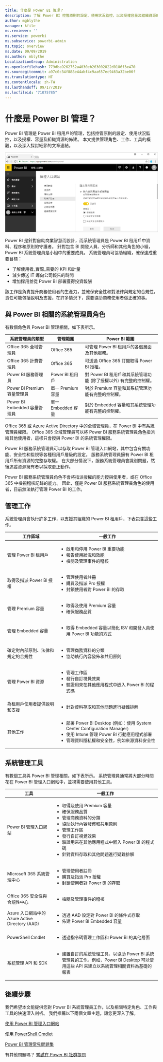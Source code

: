 ```yaml
---
title: 什麼是 Power BI 管理？
description: 了解 Power BI 控管原則的設定、使用狀況監控，以及授權容量及組織資源的佈建。
author: mgblythe
manager: kfile
ms.reviewer: ''
ms.service: powerbi
ms.subservice: powerbi-admin
ms.topic: overview
ms.date: 09/09/2019
ms.author: mblythe
LocalizationGroup: Administration
ms.openlocfilehash: 779dba9262752a4030eb263002822d0186f3e470
ms.sourcegitcommit: a97c0c34f888e44abf4c9aa657ec9463a32be06f
ms.translationtype: HT
ms.contentlocale: zh-TW
ms.lasthandoff: 09/17/2019
ms.locfileid: "71075785"
---
```

# <a name="what-is-power-bi-administration"></a>什麼是 Power BI 管理？

Power BI 管理是 Power BI 租用戶的管理，包括控管原則的設定、使用狀況監控，以及授權、容量及組織資源的佈建。 本文提供管理角色、工作、工具的概觀，以及深入探討細節的文章連結。

![Power BI 管理入口網站](media/service-admin-administering-power-bi-in-your-organization/admin-portal.png)

Power BI 是針對自助商業智慧而設計，而系統管理員是 Power BI 租用戶中資料、程序和原則的守護者。 針對包含 BI 開發人員、分析師和其他角色的小組，Power BI 系統管理員是小組中的重要成員。 系統管理員可協助組織，確保達成重要目標：

- 了解使用者_實際_需要的 KPI 和計量
- 減少傳送 IT 導向公司報告的時間
- 增加採用並從 Power BI 部署獲得投資報酬

該工作是負責提升商務使用者的生產力，並確保安全性和對法律與規定的合規性。 責任可能包括說明及支援，在許多情況下，還要協助商務使用者做正確的事。

## <a name="administrator-roles-related-to-power-bi"></a>與 Power BI 相關的系統管理員角色

有數個角色與 Power BI 管理相關，如下表所示。

| **系統管理員的類型** | **管理範圍** | **Power BI 範圍** |
| --- | --- | --- |
| Office 365 全域管理員 | Office 365 | 可管理 Power BI 租用戶的各個層面及其他服務。 |
| Office 365 計費管理員 | Office 365 | 可透過 Office 365 訂閱取得 Power BI 授權。 |
| Power BI 服務管理員 | Power BI 租用戶 | 對 Power BI 租用戶和其系統管理功能 (除了授權以外) 有完整的控制權。 |
| Power BI Premium 容量管理員 | 單一 Premium 容量 | 對於 Premium 容量和其系統管理功能有完整的控制權。 |
| Power BI Embedded 容量管理員 | 單一 Embedded 容量 | 對於 Embedded 容量和其系統管理功能有完整的控制權。 |

Office 365 或 Azure Active Directory 中的全域管理員，在 Power BI 中有系統管理員權限。 Office 365 全域管理員可以將 Power BI 服務系統管理員角色指派給其他使用者，這樣只會授與 Power BI 的系統管理權限。

Power BI 服務系統管理員可以存取 Power BI 管理入口網站，其中包含有關功能、安全性和監視等各種租用戶層級的設定。 服務系統管理員擁有 Power BI 租用戶所有資源的完整存取權。 在大部分情況下，服務系統管理員會識別問題，然後追蹤資源擁有者以採取更正動作。

Power BI 服務系統管理員角色不會將指派授權的能力授與使用者，或在 Office 365 中檢視稽核記錄的能力。 因此，僅是 Power BI 服務系統管理員角色的使用者，目前無法執行管理 Power BI 的工作。

## <a name="administrative-tasks"></a>管理工作

系統管理員會執行許多工作，以支援其組織的 Power BI 租用戶，下表包含這些工作。

| **工作區域** | **一般工作** |
| --- | --- |
| 管理 Power BI 租用戶 |<ul><li>啟用和停用 Power BI 重要功能<br><li>報告使用狀況和效能<br><li>檢閱及管理事件的稽核</ul>|
| 取得及指派 Power BI 授權 |<ul><li>管理使用者註冊<br><li>購買及指派 Pro 授權<br><li>封鎖使用者對 Power BI 的存取</ul>|
| 管理 Premium 容量 |<ul><li>取得及使用 Premium 容量<br><li>確保服務品質|
| 管理 Embedded 容量 |<ul><li>取得 Embedded 容量以簡化 ISV 和開發人員使用 Power BI 功能的方式</ul>|
| 確定對內部原則、法律和規定的合規性 | <ul><li>管理商務資料的分類<br><li>協助執行內容發佈和共用原則</ul>|
| 管理 Power BI 資源 |<ul><li>管理工作區<br><li>發行自訂視覺效果<br><li>驗證用來在其他應用程式中嵌入 Power BI 的程式碼|
| 為租用戶使用者提供說明和支援 |<ul><li>針對資料存取和其他問題進行疑難排解</ul>|
| 其他工作 |<ul><li>部署 Power BI Desktop (例如：使用 System Center Configuration Manager)<br><li>使用 Intune 管理 Power BI 行動應用程式部署<br><li>管理資料隱私權和安全性，例如來源資料安全性</ul>|

## <a name="administrative-tools"></a>系統管理工具

有數個工具與 Power BI 管理相關，如下表所示。 系統管理員通常將大部分時間花在 Power BI 管理入口網站中，並視需要使用其他工具。

| **工具** | **一般工作** |
| --- | --- |
| Power BI 管理入口網站 |<ul><li>取得及使用 Premium 容量</li><li>確保服務品質</li><li>管理商務資料的分類</li><li>協助執行內容發佈和共用原則</li><li>管理工作區<br><li>發行自訂視覺效果</li><li>驗證用來在其他應用程式中嵌入 Power BI 的程式碼</li><li>針對資料存取和其他問題進行疑難排解</li></ul>|
| MIcrosoft 365 系統管理中心 |<ul><li>管理使用者註冊</li><li>購買及指派 Pro 授權</li><li>封鎖使用者對 Power BI 的存取</li></ul>|
| Office 365 安全性與合規性中心 |<ul><li>檢閱及管理事件的稽核</li></ul>|
| Azure 入口網站中的 Azure Active Directory (AAD) |<ul><li>透過 AAD 設定對 Power BI 的條件式存取</li><li>佈建 Power BI Embedded 容量</li></ul>|
| PowerShell Cmdlet |<ul><li>透過指令碼管理工作區和 Power BI 的其他層面</li></ul>|
| 系統管理 API 和 SDK |<ul><li>建置自訂的系統管理工具，以協助 Power BI 系統管理員的工作。例如，Power BI Desktop 可以使用這些 API 來建立以系統管理相關資料為基礎的報表</li></ul>|

## <a name="next-steps"></a>後續步驟

我們希望本文能提供您對 Power BI 系統管理員工作，以及相關特定角色、工作與工具的快速深入剖析。 我們推薦以下兩個文章主題，讓您更深入了解。

[使用 Power BI 管理入口網站](service-admin-portal.md)

[使用 PowerShell Cmdlet](/powershell/power-bi/overview)

[Power BI 管理常見問題集](service-admin-faq.md)

有其他問題嗎？ [嘗試在 Power BI 社群提問](http://community.powerbi.com/)